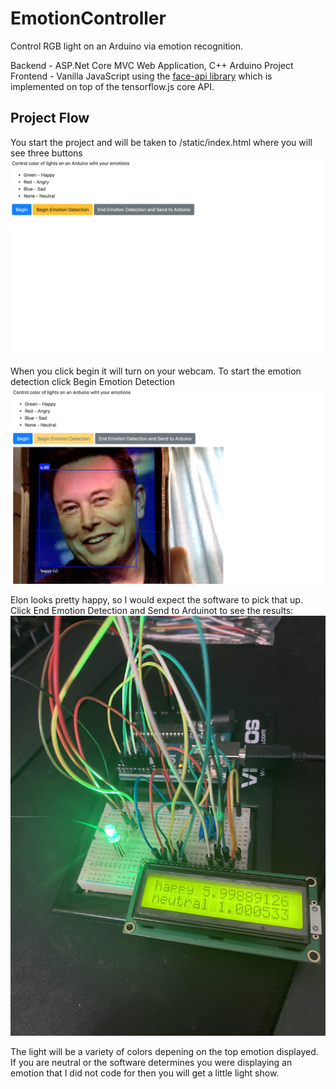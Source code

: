 # EmotionController
Control RGB light on an Arduino via emotion recognition.

Backend - ASP.Net Core MVC Web Application, C++ Arduino Project
Frontend - Vanilla JavaScript using the [face-api library](https://justadudewhohacks.github.io/face-api.js/docs/index.html) which is implemented on top of the tensorflow.js core API.

## Project Flow
You start the project and will be taken to /static/index.html where you will see three buttons
![Alt text](https://github.com/fallen576/EmotionController/blob/main/wwwroot/images/homepage.png "Image 1")

When you click begin it will turn on your webcam. To start the emotion detection click Begin Emotion Detection
![Alt text](https://github.com/fallen576/EmotionController/blob/main/wwwroot/images/elon.png "Image 2")

Elon looks pretty happy, so I would expect the software to pick that up. Click End Emotion Detection and Send to Arduinot to see the results:
![Alt text](https://github.com/fallen576/EmotionController/blob/main/wwwroot/images/arduino_board.jpeg "Image 3")

The light will be a variety of colors depening on the top emotion displayed. If you are neutral or the software determines you were displaying an emotion that I did not code for then you will get a little light show.

